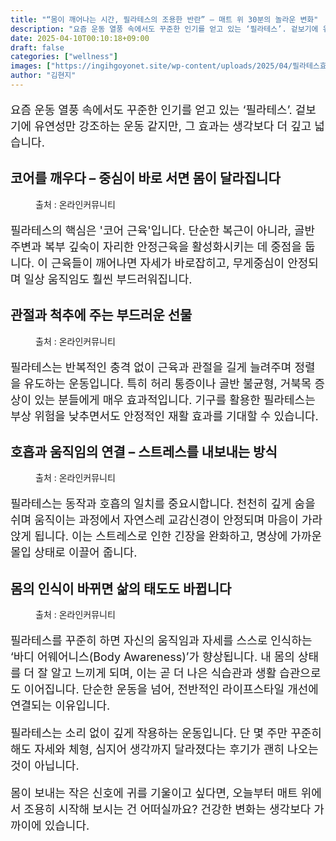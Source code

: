 ```yaml
---
title: "“몸이 깨어나는 시간, 필라테스의 조용한 반란” – 매트 위 30분의 놀라운 변화"
description: "요즘 운동 열풍 속에서도 꾸준한 인기를 얻고 있는 ‘필라테스’. 겉보기에 유연성만 강조하는 운동 같지만, 그 효과는 생각보다 더 깊고 넓습니다."
date: 2025-04-10T00:10:18+09:00
draft: false
categories: ["wellness"]
images: ["https://ingihgoyonet.site/wp-content/uploads/2025/04/필라테스효과-1024x683.jpg", "https://ingihgoyonet.site/wp-content/uploads/2025/04/링운동-1024x732.jpg", "https://ingihgoyonet.site/wp-content/uploads/2025/04/플랭크-1024x683.jpg", "https://ingihgoyonet.site/wp-content/uploads/2025/04/운동-3-683x1024.jpg"]
author: "김현지"
---
```


<p style="font-size:18px">요즘 운동 열풍 속에서도 꾸준한 인기를 얻고 있는 ‘필라테스’. 겉보기에 유연성만 강조하는 운동 같지만, 그 효과는 생각보다 더 깊고 넓습니다.</p> <h2 >코어를 깨우다 – 중심이 바로 서면 몸이 달라집니다</h2> <figure ><img src="https://ingihgoyonet.site/wp-content/uploads/2025/04/필라테스효과-1024x683.jpg" alt="" style="aspect-ratio:16/9;object-fit:cover"/><figcaption >출처 : 온라인커뮤니티</figcaption></figure> <p style="font-size:18px">필라테스의 핵심은 '코어 근육'입니다. 단순한 복근이 아니라, 골반 주변과 복부 깊숙이 자리한 안정근육을 활성화시키는 데 중점을 둡니다. 이 근육들이 깨어나면 자세가 바로잡히고, 무게중심이 안정되며 일상 움직임도 훨씬 부드러워집니다.</p> <h2 >관절과 척추에 주는 부드러운 선물</h2> <figure ><img src="https://ingihgoyonet.site/wp-content/uploads/2025/04/링운동-1024x732.jpg" alt="" style="aspect-ratio:16/9;object-fit:cover"/><figcaption >출처 : 온라인커뮤니티</figcaption></figure> <p style="font-size:18px">필라테스는 반복적인 충격 없이 근육과 관절을 길게 늘려주며 정렬을 유도하는 운동입니다. 특히 허리 통증이나 골반 불균형, 거북목 증상이 있는 분들에게 매우 효과적입니다. 기구를 활용한 필라테스는 부상 위험을 낮추면서도 안정적인 재활 효과를 기대할 수 있습니다.</p> <h2 >호흡과 움직임의 연결 – 스트레스를 내보내는 방식</h2> <figure ><img src="https://ingihgoyonet.site/wp-content/uploads/2025/04/플랭크-1024x683.jpg" alt="" style="aspect-ratio:16/9;object-fit:cover"/><figcaption >출처 : 온라인커뮤니티</figcaption></figure> <p style="font-size:18px">필라테스는 동작과 호흡의 일치를 중요시합니다. 천천히 깊게 숨을 쉬며 움직이는 과정에서 자연스레 교감신경이 안정되며 마음이 가라앉게 됩니다. 이는 스트레스로 인한 긴장을 완화하고, 명상에 가까운 몰입 상태로 이끌어 줍니다.</p> <h2 >몸의 인식이 바뀌면 삶의 태도도 바뀝니다</h2> <figure ><img src="https://ingihgoyonet.site/wp-content/uploads/2025/04/운동-3-683x1024.jpg" alt="" style="aspect-ratio:16/9;object-fit:cover"/><figcaption >출처 : 온라인커뮤니티</figcaption></figure> <p style="font-size:18px">필라테스를 꾸준히 하면 자신의 움직임과 자세를 스스로 인식하는 ‘바디 어웨어니스(Body Awareness)’가 향상됩니다. 내 몸의 상태를 더 잘 알고 느끼게 되며, 이는 곧 더 나은 식습관과 생활 습관으로도 이어집니다. 단순한 운동을 넘어, 전반적인 라이프스타일 개선에 연결되는 이유입니다.</p> <p style="font-size:18px">필라테스는 소리 없이 깊게 작용하는 운동입니다. 단 몇 주만 꾸준히 해도 자세와 체형, 심지어 생각까지 달라졌다는 후기가 괜히 나오는 것이 아닙니다.</p> <p style="font-size:18px">몸이 보내는 작은 신호에 귀를 기울이고 싶다면, 오늘부터 매트 위에서 조용히 시작해 보시는 건 어떠실까요? 건강한 변화는 생각보다 가까이에 있습니다.</p>